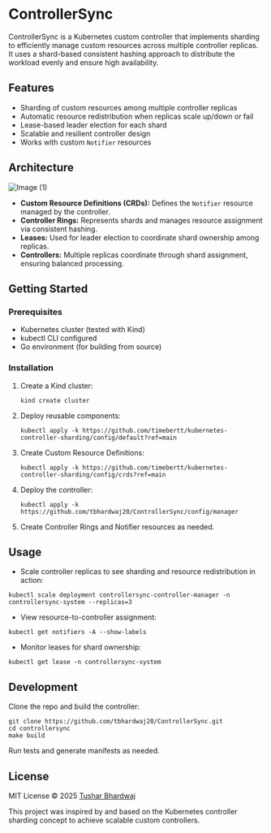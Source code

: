 # ControllerSync

ControllerSync is a Kubernetes custom controller that implements sharding to efficiently manage custom resources across multiple controller replicas. It uses a shard-based consistent hashing approach to distribute the workload evenly and ensure high availability.

## Features

- Sharding of custom resources among multiple controller replicas  
- Automatic resource redistribution when replicas scale up/down or fail  
- Lease-based leader election for each shard  
- Scalable and resilient controller design  
- Works with custom `Notifier` resources  

## Architecture
![Image (1)](https://github.com/user-attachments/assets/c9d1ce1b-b40d-40e9-aad3-087bcadda498)

- **Custom Resource Definitions (CRDs):** Defines the `Notifier` resource managed by the controller.  
- **Controller Rings:** Represents shards and manages resource assignment via consistent hashing.  
- **Leases:** Used for leader election to coordinate shard ownership among replicas.  
- **Controllers:** Multiple replicas coordinate through shard assignment, ensuring balanced processing.

## Getting Started

### Prerequisites

- Kubernetes cluster (tested with Kind)  
- kubectl CLI configured  
- Go environment (for building from source)

### Installation

1. Create a Kind cluster:  
   ```
   kind create cluster
   ```
2. Deploy reusable components:
    ```
    kubectl apply -k https://github.com/timebertt/kubernetes-controller-sharding/config/default?ref=main
    ```
3. Create Custom Resource Definitions:
    ```
    kubectl apply -k https://github.com/timebertt/kubernetes-controller-sharding/config/crds?ref=main
    ```
4. Deploy the controller:
   ```
   kubectl apply -k https://github.com/tbhardwaj20/ControllerSync/config/manager
   ```
5. Create Controller Rings and Notifier resources as needed.

## Usage
- Scale controller replicas to see sharding and resource redistribution in action:

```
kubectl scale deployment controllersync-controller-manager -n controllersync-system --replicas=3
```
- View resource-to-controller assignment:

```
kubectl get notifiers -A --show-labels
```
- Monitor leases for shard ownership:

```
kubectl get lease -n controllersync-system
```

## Development
Clone the repo and build the controller:
```
git clone https://github.com/tbhardwaj20/ControllerSync.git
cd controllersync
make build
```
Run tests and generate manifests as needed.

## License
MIT License © 2025 [Tushar Bhardwaj](https://github.com/TuShArBhArDwA)

This project was inspired by and based on the Kubernetes controller sharding concept to achieve scalable custom controllers.

